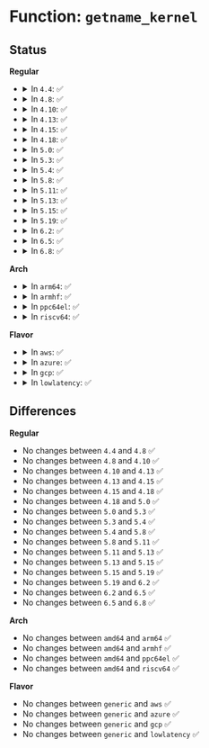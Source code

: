 # Function: <code>getname_kernel</code>

## Status
<b>Regular</b>
<ul>
<li>
<details>
<summary>In <code>4.4</code>: ✅</summary>

```c
struct filename *getname_kernel(const char *filename);
```

**Collision:** Unique Global

**Inline:** No

**Transformation:** False

**Instances:**

```
In fs/namei.c (ffffffff8121bcc0)
Location: fs/namei.c:210
Inline: False
Direct callers:
  - init/main.c:run_init_process
  - kernel/kmod.c:call_usermodehelper_exec_async
  - fs/open.c:filp_open
  - fs/exec.c:open_exec
  - fs/namei.c:kern_path
  - fs/namei.c:vfs_path_lookup
  - fs/namei.c:kern_path_mountpoint
  - fs/namei.c:kern_path_create
  - fs/namei.c:kern_path_locked
  - fs/namei.c:do_file_open_root
```
**Symbols:**

```
ffffffff8121bcc0-ffffffff8121bdd2: getname_kernel (STB_GLOBAL)
```
</details>
</li>
<li>
<details>
<summary>In <code>4.8</code>: ✅</summary>

```c
struct filename *getname_kernel(const char *filename);
```

**Collision:** Unique Global

**Inline:** No

**Transformation:** False

**Instances:**

```
In fs/namei.c (ffffffff81243150)
Location: fs/namei.c:212
Inline: False
Direct callers:
  - init/main.c:run_init_process
  - kernel/kmod.c:call_usermodehelper_exec_async
  - fs/open.c:filp_open
  - fs/exec.c:open_exec
  - fs/namei.c:kern_path_create
  - fs/namei.c:do_file_open_root
  - fs/namei.c:kern_path_mountpoint
  - fs/namei.c:vfs_path_lookup
  - fs/namei.c:kern_path
  - fs/namei.c:kern_path_locked
```
**Symbols:**

```
ffffffff81243150-ffffffff81243260: getname_kernel (STB_GLOBAL)
```
</details>
</li>
<li>
<details>
<summary>In <code>4.10</code>: ✅</summary>

```c
struct filename *getname_kernel(const char *filename);
```

**Collision:** Unique Global

**Inline:** No

**Transformation:** False

**Instances:**

```
In fs/namei.c (ffffffff812560d0)
Location: fs/namei.c:212
Inline: False
Direct callers:
  - init/main.c:run_init_process
  - kernel/kmod.c:call_usermodehelper_exec_async
  - fs/open.c:filp_open
  - fs/exec.c:open_exec
  - fs/namei.c:kern_path_create
  - fs/namei.c:do_file_open_root
  - fs/namei.c:kern_path_mountpoint
  - fs/namei.c:vfs_path_lookup
  - fs/namei.c:kern_path
  - fs/namei.c:kern_path_locked
```
**Symbols:**

```
ffffffff812560d0-ffffffff812561e0: getname_kernel (STB_GLOBAL)
```
</details>
</li>
<li>
<details>
<summary>In <code>4.13</code>: ✅</summary>

```c
struct filename *getname_kernel(const char *filename);
```

**Collision:** Unique Global

**Inline:** No

**Transformation:** False

**Instances:**

```
In fs/namei.c (ffffffff81262270)
Location: fs/namei.c:212
Inline: False
Direct callers:
  - init/main.c:run_init_process
  - kernel/kmod.c:call_usermodehelper_exec_async
  - fs/open.c:filp_open
  - fs/exec.c:open_exec
  - fs/namei.c:kern_path_create
  - fs/namei.c:do_file_open_root
  - fs/namei.c:kern_path_mountpoint
  - fs/namei.c:vfs_path_lookup
  - fs/namei.c:kern_path
  - fs/namei.c:kern_path_locked
```
**Symbols:**

```
ffffffff81262270-ffffffff81262380: getname_kernel (STB_GLOBAL)
```
</details>
</li>
<li>
<details>
<summary>In <code>4.15</code>: ✅</summary>

```c
struct filename *getname_kernel(const char *filename);
```

**Collision:** Unique Global

**Inline:** No

**Transformation:** False

**Instances:**

```
In fs/namei.c (ffffffff81284ab0)
Location: fs/namei.c:213
Inline: False
Direct callers:
  - init/main.c:run_init_process
  - kernel/umh.c:call_usermodehelper_exec_async
  - fs/open.c:filp_open
  - fs/exec.c:open_exec
  - fs/namei.c:kern_path_create
  - fs/namei.c:do_file_open_root
  - fs/namei.c:kern_path_mountpoint
  - fs/namei.c:vfs_path_lookup
  - fs/namei.c:kern_path
  - fs/namei.c:kern_path_locked
  - fs/coredump.c:do_coredump
```
**Symbols:**

```
ffffffff81284ab0-ffffffff81284bc0: getname_kernel (STB_GLOBAL)
```
</details>
</li>
<li>
<details>
<summary>In <code>4.18</code>: ✅</summary>

```c
struct filename *getname_kernel(const char *filename);
```

**Collision:** Unique Global

**Inline:** No

**Transformation:** False

**Instances:**

```
In fs/namei.c (ffffffff812abc20)
Location: fs/namei.c:215
Inline: False
Direct callers:
  - init/main.c:run_init_process
  - kernel/umh.c:call_usermodehelper_exec_async
  - fs/open.c:filp_open
  - fs/exec.c:open_exec
  - fs/namei.c:kern_path_create
  - fs/namei.c:do_file_open_root
  - fs/namei.c:kern_path_mountpoint
  - fs/namei.c:vfs_path_lookup
  - fs/namei.c:kern_path
  - fs/namei.c:kern_path_locked
  - fs/coredump.c:do_coredump
```
**Symbols:**

```
ffffffff812abc20-ffffffff812abd30: getname_kernel (STB_GLOBAL)
```
</details>
</li>
<li>
<details>
<summary>In <code>5.0</code>: ✅</summary>

```c
struct filename *getname_kernel(const char *filename);
```

**Collision:** Unique Global

**Inline:** No

**Transformation:** False

**Instances:**

```
In fs/namei.c (ffffffff812c0d20)
Location: fs/namei.c:215
Inline: False
Direct callers:
  - init/main.c:run_init_process
  - kernel/umh.c:call_usermodehelper_exec_async
  - fs/open.c:filp_open
  - fs/exec.c:open_exec
  - fs/namei.c:kern_path_create
  - fs/namei.c:do_file_open_root
  - fs/namei.c:kern_path_mountpoint
  - fs/namei.c:vfs_path_lookup
  - fs/namei.c:kern_path
  - fs/namei.c:kern_path_locked
  - fs/coredump.c:do_coredump
```
**Symbols:**

```
ffffffff812c0d20-ffffffff812c0e30: getname_kernel (STB_GLOBAL)
```
</details>
</li>
<li>
<details>
<summary>In <code>5.3</code>: ✅</summary>

```c
struct filename *getname_kernel(const char *filename);
```

**Collision:** Unique Global

**Inline:** No

**Transformation:** False

**Instances:**

```
In fs/namei.c (ffffffff812dd4e0)
Location: fs/namei.c:213
Inline: False
Direct callers:
  - init/main.c:run_init_process
  - kernel/umh.c:call_usermodehelper_exec_async
  - fs/open.c:filp_open
  - fs/exec.c:open_exec
  - fs/namei.c:kern_path_create
  - fs/namei.c:do_file_open_root
  - fs/namei.c:kern_path_mountpoint
  - fs/namei.c:vfs_path_lookup
  - fs/namei.c:kern_path
  - fs/namei.c:kern_path_locked
  - fs/fs_parser.c:fs_lookup_param
  - fs/coredump.c:do_coredump
```
**Symbols:**

```
ffffffff812dd4e0-ffffffff812dd5fb: getname_kernel (STB_GLOBAL)
```
</details>
</li>
<li>
<details>
<summary>In <code>5.4</code>: ✅</summary>

```c
struct filename *getname_kernel(const char *filename);
```

**Collision:** Unique Global

**Inline:** No

**Transformation:** False

**Instances:**

```
In fs/namei.c (ffffffff812ef010)
Location: fs/namei.c:213
Inline: False
Direct callers:
  - init/main.c:run_init_process
  - kernel/umh.c:call_usermodehelper_exec_async
  - fs/open.c:filp_open
  - fs/exec.c:open_exec
  - fs/namei.c:kern_path_create
  - fs/namei.c:do_file_open_root
  - fs/namei.c:kern_path_mountpoint
  - fs/namei.c:vfs_path_lookup
  - fs/namei.c:kern_path
  - fs/namei.c:kern_path_locked
  - fs/fs_parser.c:fs_lookup_param
  - fs/coredump.c:do_coredump
```
**Symbols:**

```
ffffffff812ef010-ffffffff812ef12b: getname_kernel (STB_GLOBAL)
```
</details>
</li>
<li>
<details>
<summary>In <code>5.8</code>: ✅</summary>

```c
struct filename *getname_kernel(const char *filename);
```

**Collision:** Unique Global

**Inline:** No

**Transformation:** False

**Instances:**

```
In fs/namei.c (ffffffff81326fc0)
Location: fs/namei.c:213
Inline: False
Direct callers:
  - init/main.c:run_init_process
  - kernel/umh.c:call_usermodehelper_exec_async
  - fs/open.c:filp_open
  - fs/exec.c:open_exec
  - fs/namei.c:kern_path_create
  - fs/namei.c:do_file_open_root
  - fs/namei.c:vfs_path_lookup
  - fs/namei.c:kern_path
  - fs/namei.c:kern_path_locked
  - fs/fs_parser.c:fs_lookup_param
  - fs/coredump.c:do_coredump
```
**Symbols:**

```
ffffffff81326fc0-ffffffff813270db: getname_kernel (STB_GLOBAL)
```
</details>
</li>
<li>
<details>
<summary>In <code>5.11</code>: ✅</summary>

```c
struct filename *getname_kernel(const char *filename);
```

**Collision:** Unique Global

**Inline:** No

**Transformation:** False

**Instances:**

```
In fs/namei.c (ffffffff813323d0)
Location: fs/namei.c:213
Inline: False
Direct callers:
  - fs/open.c:filp_open
  - fs/exec.c:kernel_execve
  - fs/exec.c:open_exec
  - fs/namei.c:kern_path_create
  - fs/namei.c:do_file_open_root
  - fs/namei.c:vfs_path_lookup
  - fs/namei.c:kern_path
  - fs/namei.c:kern_path_locked
  - fs/fs_parser.c:fs_lookup_param
  - fs/init.c:init_rmdir
  - fs/init.c:init_unlink
  - fs/coredump.c:do_coredump
```
**Symbols:**

```
ffffffff813323d0-ffffffff813324eb: getname_kernel (STB_GLOBAL)
```
</details>
</li>
<li>
<details>
<summary>In <code>5.13</code>: ✅</summary>

```c
struct filename *getname_kernel(const char *filename);
```

**Collision:** Unique Global

**Inline:** No

**Transformation:** False

**Instances:**

```
In fs/namei.c (ffffffff81338420)
Location: fs/namei.c:213
Inline: False
Direct callers:
  - mm/huge_memory.c:split_huge_pages_in_file
  - fs/open.c:filp_open
  - fs/exec.c:kernel_execve
  - fs/exec.c:open_exec
  - fs/namei.c:kern_path_create
  - fs/namei.c:do_file_open_root
  - fs/namei.c:vfs_path_lookup
  - fs/namei.c:kern_path
  - fs/namei.c:kern_path_locked
  - fs/fs_parser.c:fs_lookup_param
  - fs/init.c:init_rmdir
  - fs/init.c:init_unlink
  - fs/coredump.c:do_coredump
```
**Symbols:**

```
ffffffff81338420-ffffffff8133853b: getname_kernel (STB_GLOBAL)
```
</details>
</li>
<li>
<details>
<summary>In <code>5.15</code>: ✅</summary>

```c
struct filename *getname_kernel(const char *filename);
```

**Collision:** Unique Global

**Inline:** No

**Transformation:** False

**Instances:**

```
In fs/namei.c (ffffffff81386110)
Location: fs/namei.c:221
Inline: False
Direct callers:
  - mm/huge_memory.c:split_huge_pages_in_file
  - fs/open.c:filp_open
  - fs/exec.c:kernel_execve
  - fs/exec.c:open_exec
  - fs/namei.c:kern_path_create
  - fs/namei.c:do_file_open_root
  - fs/namei.c:vfs_path_lookup
  - fs/namei.c:kern_path
  - fs/namei.c:kern_path_locked
  - fs/fs_parser.c:fs_lookup_param
  - fs/init.c:init_rmdir
  - fs/init.c:init_unlink
  - fs/coredump.c:do_coredump
```
**Symbols:**

```
ffffffff81386110-ffffffff8138622b: getname_kernel (STB_GLOBAL)
```
</details>
</li>
<li>
<details>
<summary>In <code>5.19</code>: ✅</summary>

```c
struct filename *getname_kernel(const char *filename);
```

**Collision:** Unique Global

**Inline:** No

**Transformation:** False

**Instances:**

```
In fs/namei.c (ffffffff81406d10)
Location: fs/namei.c:222
Inline: False
Direct callers:
  - mm/huge_memory.c:split_huge_pages_in_file
  - fs/open.c:filp_open
  - fs/exec.c:kernel_execve
  - fs/exec.c:open_exec
  - fs/namei.c:kern_path_create
  - fs/namei.c:do_file_open_root
  - fs/namei.c:vfs_path_lookup
  - fs/namei.c:kern_path
  - fs/namei.c:kern_path_locked
  - fs/fs_parser.c:fs_lookup_param
  - fs/init.c:init_rmdir
  - fs/init.c:init_unlink
  - fs/coredump.c:do_coredump
```
**Symbols:**

```
ffffffff81406d10-ffffffff81406e2d: getname_kernel (STB_GLOBAL)
```
</details>
</li>
<li>
<details>
<summary>In <code>6.2</code>: ✅</summary>

```c
struct filename *getname_kernel(const char *filename);
```

**Collision:** Unique Global

**Inline:** No

**Transformation:** False

**Instances:**

```
In fs/namei.c (ffffffff81491070)
Location: fs/namei.c:222
Inline: False
Direct callers:
  - mm/huge_memory.c:split_huge_pages_in_file
  - fs/open.c:filp_open
  - fs/exec.c:kernel_execve
  - fs/exec.c:open_exec
  - fs/namei.c:kern_path_create
  - fs/namei.c:do_file_open_root
  - fs/namei.c:vfs_path_lookup
  - fs/namei.c:kern_path
  - fs/namei.c:kern_path_locked
  - fs/fs_parser.c:fs_lookup_param
  - fs/init.c:init_rmdir
  - fs/init.c:init_unlink
  - fs/coredump.c:do_coredump
```
**Symbols:**

```
ffffffff81491070-ffffffff8149118d: getname_kernel (STB_GLOBAL)
```
</details>
</li>
<li>
<details>
<summary>In <code>6.5</code>: ✅</summary>

```c
struct filename *getname_kernel(const char *filename);
```

**Collision:** Unique Global

**Inline:** No

**Transformation:** False

**Instances:**

```
In fs/namei.c (ffffffff814bf3b0)
Location: fs/namei.c:223
Inline: False
Direct callers:
  - mm/huge_memory.c:split_huge_pages_in_file
  - fs/open.c:filp_open
  - fs/exec.c:kernel_execve
  - fs/exec.c:open_exec
  - fs/namei.c:kern_path_create
  - fs/namei.c:do_file_open_root
  - fs/namei.c:vfs_path_lookup
  - fs/namei.c:kern_path
  - fs/namei.c:kern_path_locked
  - fs/fs_parser.c:fs_lookup_param
  - fs/init.c:init_rmdir
  - fs/init.c:init_unlink
  - fs/coredump.c:do_coredump
```
**Symbols:**

```
ffffffff814bf3b0-ffffffff814bf538: getname_kernel (STB_GLOBAL)
```
</details>
</li>
<li>
<details>
<summary>In <code>6.8</code>: ✅</summary>

```c
struct filename *getname_kernel(const char *filename);
```

**Collision:** Unique Global

**Inline:** No

**Transformation:** False

**Instances:**

```
In fs/namei.c (ffffffff814f17b0)
Location: fs/namei.c:223
Inline: False
Direct callers:
  - mm/huge_memory.c:split_huge_pages_in_file
  - fs/open.c:filp_open
  - fs/exec.c:kernel_execve
  - fs/exec.c:open_exec
  - fs/namei.c:kern_path_create
  - fs/namei.c:do_file_open_root
  - fs/namei.c:vfs_path_lookup
  - fs/namei.c:kern_path
  - fs/namei.c:kern_path_locked
  - fs/fs_parser.c:fs_lookup_param
  - fs/init.c:init_rmdir
  - fs/init.c:init_unlink
  - fs/coredump.c:do_coredump
```
**Symbols:**

```
ffffffff814f17b0-ffffffff814f1967: getname_kernel (STB_GLOBAL)
```
</details>
</li>
</ul>
<b>Arch</b>
<ul>
<li>
<details>
<summary>In <code>arm64</code>: ✅</summary>

```c
struct filename *getname_kernel(const char *filename);
```

**Collision:** Unique Global

**Inline:** No

**Transformation:** False

**Instances:**

```
In fs/namei.c (ffff800010398798)
Location: fs/namei.c:213
Inline: False
Direct callers:
  - init/main.c:run_init_process
  - kernel/umh.c:call_usermodehelper_exec_async
  - fs/open.c:filp_open
  - fs/exec.c:open_exec
  - fs/namei.c:kern_path_create
  - fs/namei.c:do_file_open_root
  - fs/namei.c:kern_path_mountpoint
  - fs/namei.c:vfs_path_lookup
  - fs/namei.c:kern_path
  - fs/namei.c:kern_path_locked
  - fs/fs_parser.c:fs_lookup_param
  - fs/coredump.c:do_coredump
```
**Symbols:**

```
ffff800010398798-ffff8000103988bc: getname_kernel (STB_GLOBAL)
```
</details>
</li>
<li>
<details>
<summary>In <code>armhf</code>: ✅</summary>

```c
struct filename *getname_kernel(const char *filename);
```

**Collision:** Unique Global

**Inline:** No

**Transformation:** False

**Instances:**

```
In fs/namei.c (c057ee80)
Location: fs/namei.c:213
Inline: False
Direct callers:
  - init/main.c:run_init_process
  - kernel/umh.c:call_usermodehelper_exec_async
  - fs/open.c:filp_open
  - fs/exec.c:open_exec
  - fs/namei.c:kern_path_create
  - fs/namei.c:do_file_open_root
  - fs/namei.c:kern_path_mountpoint
  - fs/namei.c:vfs_path_lookup
  - fs/namei.c:kern_path
  - fs/namei.c:kern_path_locked
  - fs/fs_parser.c:fs_lookup_param
  - fs/coredump.c:do_coredump
```
**Symbols:**

```
c057ee80-c057ef94: getname_kernel (STB_GLOBAL)
```
</details>
</li>
<li>
<details>
<summary>In <code>ppc64el</code>: ✅</summary>

```c
struct filename *getname_kernel(const char *filename);
```

**Collision:** Unique Global

**Inline:** No

**Transformation:** False

**Instances:**

```
In fs/namei.c (c000000000492ae0)
Location: fs/namei.c:213
Inline: False
Direct callers:
  - init/main.c:run_init_process
  - kernel/umh.c:call_usermodehelper_exec_async
  - fs/open.c:filp_open
  - fs/exec.c:open_exec
  - fs/namei.c:kern_path_create
  - fs/namei.c:do_file_open_root
  - fs/namei.c:kern_path_mountpoint
  - fs/namei.c:vfs_path_lookup
  - fs/namei.c:kern_path
  - fs/namei.c:kern_path_locked
  - fs/fs_parser.c:fs_lookup_param
  - fs/coredump.c:do_coredump
```
**Symbols:**

```
c000000000492ae0-c000000000492cfc: getname_kernel (STB_GLOBAL)
```
</details>
</li>
<li>
<details>
<summary>In <code>riscv64</code>: ✅</summary>

```c
struct filename *getname_kernel(const char *filename);
```

**Collision:** Unique Global

**Inline:** No

**Transformation:** False

**Instances:**

```
In fs/namei.c (ffffffe000266442)
Location: fs/namei.c:213
Inline: False
Direct callers:
  - init/main.c:run_init_process
  - kernel/umh.c:call_usermodehelper_exec_async
  - fs/open.c:filp_open
  - fs/exec.c:open_exec
  - fs/namei.c:kern_path_create
  - fs/namei.c:do_file_open_root
  - fs/namei.c:kern_path_mountpoint
  - fs/namei.c:vfs_path_lookup
  - fs/namei.c:kern_path
  - fs/namei.c:kern_path_locked
  - fs/fs_parser.c:fs_lookup_param
  - fs/coredump.c:do_coredump
```
**Symbols:**

```
ffffffe000266442-ffffffe00026652c: getname_kernel (STB_GLOBAL)
```
</details>
</li>
</ul>
<b>Flavor</b>
<ul>
<li>
<details>
<summary>In <code>aws</code>: ✅</summary>

```c
struct filename *getname_kernel(const char *filename);
```

**Collision:** Unique Global

**Inline:** No

**Transformation:** False

**Instances:**

```
In fs/namei.c (ffffffff812e75f0)
Location: fs/namei.c:213
Inline: False
Direct callers:
  - init/main.c:run_init_process
  - kernel/umh.c:call_usermodehelper_exec_async
  - fs/open.c:filp_open
  - fs/exec.c:open_exec
  - fs/namei.c:kern_path_create
  - fs/namei.c:do_file_open_root
  - fs/namei.c:kern_path_mountpoint
  - fs/namei.c:vfs_path_lookup
  - fs/namei.c:kern_path
  - fs/namei.c:kern_path_locked
  - fs/fs_parser.c:fs_lookup_param
  - fs/coredump.c:do_coredump
```
**Symbols:**

```
ffffffff812e75f0-ffffffff812e770b: getname_kernel (STB_GLOBAL)
```
</details>
</li>
<li>
<details>
<summary>In <code>azure</code>: ✅</summary>

```c
struct filename *getname_kernel(const char *filename);
```

**Collision:** Unique Global

**Inline:** No

**Transformation:** False

**Instances:**

```
In fs/namei.c (ffffffff812d8230)
Location: fs/namei.c:213
Inline: False
Direct callers:
  - init/main.c:run_init_process
  - kernel/umh.c:call_usermodehelper_exec_async
  - fs/open.c:filp_open
  - fs/exec.c:open_exec
  - fs/namei.c:kern_path_create
  - fs/namei.c:do_file_open_root
  - fs/namei.c:kern_path_mountpoint
  - fs/namei.c:vfs_path_lookup
  - fs/namei.c:kern_path
  - fs/namei.c:kern_path_locked
  - fs/fs_parser.c:fs_lookup_param
  - fs/coredump.c:do_coredump
```
**Symbols:**

```
ffffffff812d8230-ffffffff812d834b: getname_kernel (STB_GLOBAL)
```
</details>
</li>
<li>
<details>
<summary>In <code>gcp</code>: ✅</summary>

```c
struct filename *getname_kernel(const char *filename);
```

**Collision:** Unique Global

**Inline:** No

**Transformation:** False

**Instances:**

```
In fs/namei.c (ffffffff812e5400)
Location: fs/namei.c:213
Inline: False
Direct callers:
  - init/main.c:run_init_process
  - kernel/umh.c:call_usermodehelper_exec_async
  - fs/open.c:filp_open
  - fs/exec.c:open_exec
  - fs/namei.c:kern_path_create
  - fs/namei.c:do_file_open_root
  - fs/namei.c:kern_path_mountpoint
  - fs/namei.c:vfs_path_lookup
  - fs/namei.c:kern_path
  - fs/namei.c:kern_path_locked
  - fs/fs_parser.c:fs_lookup_param
  - fs/coredump.c:do_coredump
```
**Symbols:**

```
ffffffff812e5400-ffffffff812e551b: getname_kernel (STB_GLOBAL)
```
</details>
</li>
<li>
<details>
<summary>In <code>lowlatency</code>: ✅</summary>

```c
struct filename *getname_kernel(const char *filename);
```

**Collision:** Unique Global

**Inline:** No

**Transformation:** False

**Instances:**

```
In fs/namei.c (ffffffff812f6380)
Location: fs/namei.c:213
Inline: False
Direct callers:
  - init/main.c:run_init_process
  - kernel/umh.c:call_usermodehelper_exec_async
  - fs/open.c:filp_open
  - fs/exec.c:open_exec
  - fs/namei.c:kern_path_create
  - fs/namei.c:do_file_open_root
  - fs/namei.c:kern_path_mountpoint
  - fs/namei.c:vfs_path_lookup
  - fs/namei.c:kern_path
  - fs/namei.c:kern_path_locked
  - fs/fs_parser.c:fs_lookup_param
  - fs/coredump.c:do_coredump
```
**Symbols:**

```
ffffffff812f6380-ffffffff812f649b: getname_kernel (STB_GLOBAL)
```
</details>
</li>
</ul>

## Differences
<b>Regular</b>
<ul>
<li>
No changes between <code>4.4</code> and <code>4.8</code> ✅
</li>
<li>
No changes between <code>4.8</code> and <code>4.10</code> ✅
</li>
<li>
No changes between <code>4.10</code> and <code>4.13</code> ✅
</li>
<li>
No changes between <code>4.13</code> and <code>4.15</code> ✅
</li>
<li>
No changes between <code>4.15</code> and <code>4.18</code> ✅
</li>
<li>
No changes between <code>4.18</code> and <code>5.0</code> ✅
</li>
<li>
No changes between <code>5.0</code> and <code>5.3</code> ✅
</li>
<li>
No changes between <code>5.3</code> and <code>5.4</code> ✅
</li>
<li>
No changes between <code>5.4</code> and <code>5.8</code> ✅
</li>
<li>
No changes between <code>5.8</code> and <code>5.11</code> ✅
</li>
<li>
No changes between <code>5.11</code> and <code>5.13</code> ✅
</li>
<li>
No changes between <code>5.13</code> and <code>5.15</code> ✅
</li>
<li>
No changes between <code>5.15</code> and <code>5.19</code> ✅
</li>
<li>
No changes between <code>5.19</code> and <code>6.2</code> ✅
</li>
<li>
No changes between <code>6.2</code> and <code>6.5</code> ✅
</li>
<li>
No changes between <code>6.5</code> and <code>6.8</code> ✅
</li>
</ul>
<b>Arch</b>
<ul>
<li>
No changes between <code>amd64</code> and <code>arm64</code> ✅
</li>
<li>
No changes between <code>amd64</code> and <code>armhf</code> ✅
</li>
<li>
No changes between <code>amd64</code> and <code>ppc64el</code> ✅
</li>
<li>
No changes between <code>amd64</code> and <code>riscv64</code> ✅
</li>
</ul>
<b>Flavor</b>
<ul>
<li>
No changes between <code>generic</code> and <code>aws</code> ✅
</li>
<li>
No changes between <code>generic</code> and <code>azure</code> ✅
</li>
<li>
No changes between <code>generic</code> and <code>gcp</code> ✅
</li>
<li>
No changes between <code>generic</code> and <code>lowlatency</code> ✅
</li>
</ul>
